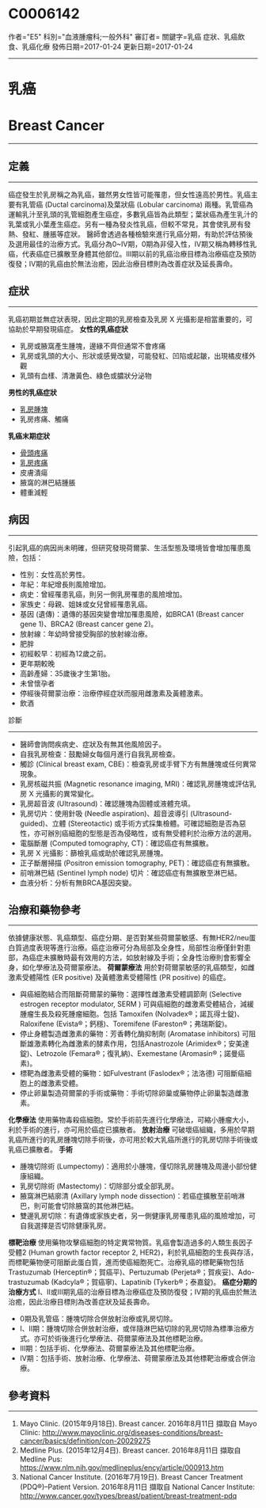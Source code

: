 # C0006142
作者="E5"
科別="血液腫瘤科;一般外科"
審訂者=
關鍵字=乳癌 症狀、乳癌飲食、乳癌化療
發佈日期=2017-01-24
更新日期=2017-01-24

----------
# 乳癌
# Breast Cancer
----------
## 定義
----------

癌症發生於乳房稱之為乳癌，雖然男女性皆可能罹患，但女性遠高於男性。乳癌主要有乳管癌 (Ductal carcinoma)及葉狀癌 (Lobular carcinoma) 兩種。乳管癌為運輸乳汁至乳頭的乳管細胞產生癌症，多數乳癌皆為此類型；葉狀癌為產生乳汁的乳葉或乳小葉產生癌症。另有一種為發炎性乳癌，但較不常見，其會使乳房有發熱、發紅、腫脹等症狀。
醫師會透過各種檢驗來進行乳癌分期，有助於評估預後及選用最佳的治療方式。乳癌分為0~Ⅳ期，0期為非侵入性，Ⅳ期又稱為轉移性乳癌，代表癌症已擴散至身體其他部位。Ⅲ期以前的乳癌治療目標為治療癌症及預防復發；Ⅳ期的乳癌由於無法治癒，因此治療目標則為改善症狀及延長壽命。

## 症狀
----------

乳癌初期並無症狀表現，因此定期的乳房檢查及乳房 X 光攝影是相當重要的，可協助於早期發現癌症。
**女性的乳癌症狀**

- 乳房或腋窩產生腫塊，邊緣不齊但通常不會疼痛
- 乳房或乳頭的大小、形狀或感覺改變，可能發紅、凹陷或起皺，出現橘皮樣外觀
- 乳頭有血樣、清澈黃色、綠色或膿狀分泌物

**男性的乳癌症狀**

- [乳房腫塊](C0024103)
- 乳房疼痛、觸痛 

**乳癌末期症狀**

- [骨頭疼痛](C0151825)
- [乳房疼痛](C0024902)
- 皮膚潰瘍
- 腋窩的淋巴結腫脹
- 體重減輕 
## 病因
----------

引起乳癌的病因尚未明確，但研究發現荷爾蒙、生活型態及環境皆會增加罹患風險，包括：

- 性別：女性高於男性。
- 年紀：年紀增長則風險增加。
- 病史：曾經罹患乳癌，則另一側乳房罹患的風險增加。
- 家族史：母親、姐妹或女兒曾經罹患乳癌。
- 基因 (遺傳)：遺傳的基因突變會增加罹患風險，如BRCA1 (Breast cancer gene 1)、BRCA2 (Breast cancer gene 2)。
- 放射線：年幼時曾接受胸部的放射線治療。
- 肥胖
- 初經較早：初經為12歲之前。
- 更年期較晚
- 高齡產婦：35歲後才生第1胎。
- 未曾懷孕者
- 停經後荷爾蒙治療：治療停經症狀而服用雌激素及黃體激素。
- 飲酒 

診斷

----------
- 醫師會詢問疾病史、症狀及有無其他風險因子。
- 自我乳房檢查：鼓勵婦女每個月進行自我乳房檢查。
- 觸診 (Clinical breast exam, CBE)：檢查乳房或手臂下方有無腫塊或任何異常現象。
- 乳房核磁共振 (Magnetic resonance imaging, MRI)：確認乳房腫塊或評估乳房 X 光攝影的異常變化。
- 乳房超音波 (Ultrasound)：確認腫塊為固體或液體充填。
- 乳房切片：使用針吸 (Needle aspiration)、超音波導引 (Ultrasound-guided)、立體 (Stereotactic) 或手術方式採集檢體。可確認細胞是否為惡性，亦可辦別癌細胞的型態是否為侵略性，或有無受體利於治療方法的選用。
- 電腦斷層 (Computed tomography, CT)：確認癌症有無擴散。
- 乳房 X 光攝影：篩檢乳癌或助於確認乳房腫塊。
- 正子斷層掃描 (Positron emission tomography, PET)：確認癌症有無擴散。
- 前哨淋巴結 (Sentinel lymph node) 切片：確認癌症有無擴散至淋巴結。
- 血液分析：分析有無BRCA基因突變。 
## 治療和藥物參考
----------

依據健康狀態、乳癌類型、癌症分期、是否對某些荷爾蒙敏感、有無HER2/neu蛋白質過度表現等進行治療。癌症治療可分為局部及全身性，局部性治療僅針對患部，為癌症未擴散時最有效用的方法，如放射線及手術；全身性治療則會影響全身，如化學療法及荷爾蒙療法。 
**荷爾蒙療法**
用於對荷爾蒙敏感的乳癌類型，如雌激素受體陽性 (ER positive) 及黃體激素受體陽性 (PR positive) 的癌症。

- 與癌細胞結合而阻斷荷爾蒙的藥物：選擇性雌激素受體調節劑 (Selective estrogen receptor modulator, SERM ) 可與癌細胞的雌激素受體結合，減緩腫瘤生長及殺死腫瘤細胞。包括 Tamoxifen (Nolvadex®；諾瓦得士錠)、Raloxifene (Evista®；鈣穩)、Toremifene (Fareston®；弗瑞斯錠)。
- 停止身體製造雌激素的藥物：芳香轉化酶抑制劑 (Aromatase inhibitors) 可阻斷雄激素轉化為雌激素的酵素作用，包括Anastrozole (Arimidex®；安美達錠)、Letrozole (Femara®；復乳納)、Exemestane (Aromasin®；諾曼癌素)。
- 標靶為雌激素受體的藥物：如Fulvestrant (Faslodex®；法洛德) 可阻斷癌細胞上的雌激素受體。
- 停止卵巢製造荷爾蒙的手術或藥物：手術切除卵巢或藥物停止卵巢製造雌激素。

**化學療法**
使用藥物毒殺癌細胞。常於手術前先進行化學療法，可縮小腫瘤大小，利於手術的進行，亦可用於癌症已擴散者。
**放射治療**
可破壞癌組織，多用於早期乳癌所進行的乳房腫塊切除手術後，亦可用於較大乳癌所進行的乳房切除手術後或乳癌已擴散者。
**手術**

- 腫塊切除術 (Lumpectomy)：適用於小腫塊，僅切除乳房腫塊及周邊小部份健康組織。
- 乳房切除術 (Mastectomy)：切除部分或全部乳房。
- 腋窩淋巴結廓清 (Axillary lymph node dissection)：若癌症擴散至前哨淋巴，則可能會切除腋窩的其他淋巴結。
- 雙邊乳房切除：有遺傳或家族史者，另一側健康乳房罹患乳癌的風險增加，可自我選擇是否切除健康乳房。

**標靶治療**
使用藥物攻擊癌細胞的特定異常物質。乳癌會製造過多的人類生長因子受體2 (Human growth factor receptor 2, HER2)，利於乳癌細胞的生長與存活，而標靶藥物便可阻斷此蛋白質，進而使癌細胞死亡。治療乳癌的標靶藥物包括Trastuzumab (Herceptin®；賀癌平)、Pertuzumab (Perjeta®；賀疾妥)、Ado-trastuzumab (Kadcyla®；賀癌寧)、Lapatinib (Tykerb®；泰嘉錠)。 
**癌症分期的治療方式**
Ⅰ、Ⅱ或Ⅲ期乳癌的治療目標為治療癌症及預防復發；Ⅳ期的乳癌由於無法治癒，因此治療目標則為改善症狀及延長壽命。

- 0期及乳管癌：腫塊切除合併放射治療或乳房切除。
- Ⅰ、Ⅱ期：腫塊切除合併放射治療，或伴隨淋巴結切除的乳房切除為標準治療方式。亦可於術後進行化學療法、荷爾蒙療法及其他標靶治療。
- Ⅲ期：包括手術、化學療法、荷爾蒙療法及其他標靶治療。
- Ⅳ期：包括手術、放射治療、化學療法、荷爾蒙療法及其他標靶治療或合併治療。 
## 參考資料
----------
1. Mayo Clinic. (2015年9月18日). Breast cancer. 2016年8月11日 擷取自 Mayo Clinic: 
  http://www.mayoclinic.org/diseases-conditions/breast-cancer/basics/definition/con-20029275
2. Medline Plus. (2015年12月4日). Breast cancer. 2016年8月11日 擷取自 Medline Pus: 
  https://www.nlm.nih.gov/medlineplus/ency/article/000913.htm
3. National Cancer Institute. (2016年7月19日). Breast Cancer Treatment (PDQ®)–Patient Version. 2016年8月11日 擷取自 National Cancer Institute: 
  http://www.cancer.gov/types/breast/patient/breast-treatment-pdq

